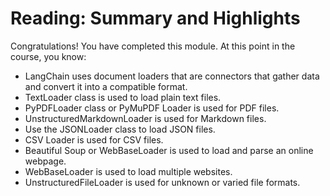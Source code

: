 # Reading: Summary and Highlights 

Congratulations! You have completed this module. At this point in the course, you know: 

* LangChain uses document loaders that are connectors that gather data and convert it into a compatible format.
* TextLoader class is used to load plain text files.
* PyPDFLoader class or PyMuPDF Loader is used for PDF files.
* UnstructuredMarkdownLoader is used for Markdown files.
* Use the JSONLoader class to load JSON files.
* CSV Loader is used for CSV files.
* Beautiful Soup or WebBaseLoader is used to load and parse an online webpage.
* WebBaseLoader is used to load multiple websites.
* UnstructuredFileLoader is used for unknown or varied file formats.

